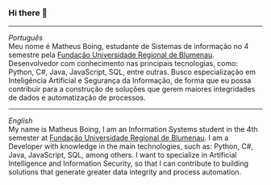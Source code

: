 ### Hi there 👋
---
*Português*\
Meu nome é Matheus Boing, estudante de Sistemas de informação no 4 semestre pela [Fundação Universidade Regional de Blumenau](https://www.furb.br). Desenvolvedor com conhecimento nas principais tecnologias, como: Python, C#, Java, JavaScript, SQL, entre outras. Busco especialização em Inteligência Artificial e Segurança da Informação, de forma que eu possa contribuir para a construção de soluções que gerem maiores integridades de dados e automatização de processos.

---
*English*\
My name is Matheus Boing, I am an Information Systems student in the 4th semester at [Fundação Universidade Regional de Blumenau](https://www.furb.br). I am a Developer with knowledge in the main technologies, such as: Python, C#, Java, JavaScript, SQL, among others. I want to specialize in Artificial Intelligence and Information Security, so that I can contribute to building solutions that generate greater data integrity and process automation.
<!--
**matheusboing/matheusboing** is a ✨ _special_ ✨ repository because its `README.md` (this file) appears on your GitHub profile.

Here are some ideas to get you started:

- 🔭 I’m currently working on ...
- 🌱 I’m currently learning ...
- 👯 I’m looking to collaborate on ...
- 🤔 I’m looking for help with ...
- 💬 Ask me about ...
- 📫 How to reach me: ...
- 😄 Pronouns: ...
- ⚡ Fun fact: ...
-->
